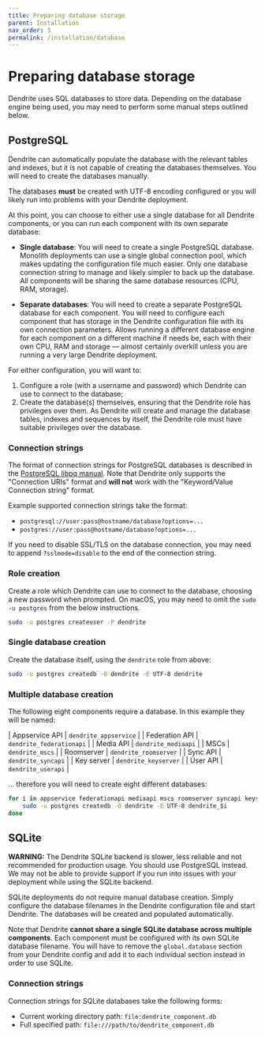 ```yaml
---
title: Preparing database storage
parent: Installation
nav_order: 3
permalink: /installation/database
---
```


# Preparing database storage

Dendrite uses SQL databases to store data. Depending on the database engine being used, you
may need to perform some manual steps outlined below.

## PostgreSQL

Dendrite can automatically populate the database with the relevant tables and indexes, but
it is not capable of creating the databases themselves. You will need to create the databases
manually.

The databases **must** be created with UTF-8 encoding configured or you will likely run into problems
with your Dendrite deployment.

At this point, you can choose to either use a single database for all Dendrite components,
or you can run each component with its own separate database:

* **Single database**: You will need to create a single PostgreSQL database. Monolith deployments
  can use a single global connection pool, which makes updating the configuration file much easier.
  Only one database connection string to manage and likely simpler to back up the database. All
  components will be sharing the same database resources (CPU, RAM, storage).

* **Separate databases**: You will need to create a separate PostgreSQL database for each
  component. You will need to configure each component that has storage in the Dendrite
  configuration file with its own connection parameters. Allows running a different database engine
  for each component on a different machine if needs be, each with their own CPU, RAM and storage —
  almost certainly overkill unless you are running a very large Dendrite deployment.

For either configuration, you will want to:

1. Configure a role (with a username and password) which Dendrite can use to connect to the
   database;
2. Create the database(s) themselves, ensuring that the Dendrite role has privileges over them.
   As Dendrite will create and manage the database tables, indexes and sequences by itself, the
   Dendrite role must have suitable privileges over the database.

### Connection strings

The format of connection strings for PostgreSQL databases is described in the [PostgreSQL libpq manual](https://www.postgresql.org/docs/current/libpq-connect.html#LIBPQ-CONNSTRING). Note that Dendrite only
supports the "Connection URIs" format and **will not** work with the "Keyword/Value Connection
string" format.

Example supported connection strings take the format:

* `postgresql://user:pass@hostname/database?options=...`
* `postgres://user:pass@hostname/database?options=...`

If you need to disable SSL/TLS on the database connection, you may need to append `?sslmode=disable` to the end of the connection string.

### Role creation

Create a role which Dendrite can use to connect to the database, choosing a new password when
prompted. On macOS, you may need to omit the `sudo -u postgres` from the below instructions.

```bash
sudo -u postgres createuser -P dendrite
```

### Single database creation

Create the database itself, using the `dendrite` role from above:

```bash
sudo -u postgres createdb -O dendrite -E UTF-8 dendrite
```

### Multiple database creation

The following eight components require a database. In this example they will be named:

| Appservice API | `dendrite_appservice`    |
| Federation API | `dendrite_federationapi` |
| Media API      | `dendrite_mediaapi`      |
| MSCs           | `dendrite_mscs`          |
| Roomserver     | `dendrite_roomserver`    |
| Sync API       | `dendrite_syncapi`       |
| Key server     | `dendrite_keyserver`     |
| User API       | `dendrite_userapi`       |

... therefore you will need to create eight different databases:

```bash
for i in appservice federationapi mediaapi mscs roomserver syncapi keyserver userapi; do
    sudo -u postgres createdb -O dendrite -E UTF-8 dendrite_$i
done
```

## SQLite

**WARNING:** The Dendrite SQLite backend is slower, less reliable and not recommended for
production usage. You should use PostgreSQL instead. We may not be able to provide support if
you run into issues with your deployment while using the SQLite backend.

SQLite deployments do not require manual database creation. Simply configure the database
filenames in the Dendrite configuration file and start Dendrite. The databases will be created
and populated automatically.

Note that Dendrite **cannot share a single SQLite database across multiple components**. Each
component must be configured with its own SQLite database filename. You will have to remove
the `global.database` section from your Dendrite config and add it to each individual section
instead in order to use SQLite.

### Connection strings

Connection strings for SQLite databases take the following forms:

* Current working directory path: `file:dendrite_component.db`
* Full specified path: `file:///path/to/dendrite_component.db`
